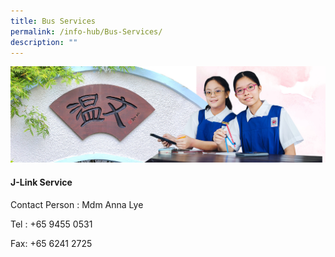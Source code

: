 ```yaml
---
title: Bus Services
permalink: /info-hub/Bus-Services/
description: ""
---
```

![](/images/01%20Banner%20Photos/06%20subpage%20infohub.jpg)

#### **J-Link Service** 

Contact Person : Mdm Anna Lye 

Tel : +65 9455 0531 

Fax: +65 6241 2725